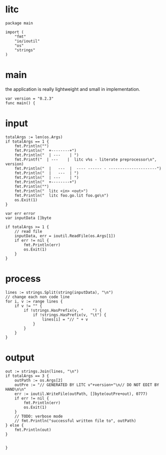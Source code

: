 # litc


	package main

	import (
		"fmt"
		"io/ioutil"
		"os"
		"strings"
	)

# main

the application is really lightweight and small in implementation.

	var version = "0.2.3"
	func main() {

# input

	totalArgs := len(os.Args)
	if totalArgs == 1 {
		fmt.Println("")
		fmt.Println("  +--------+")
		fmt.Println("  | ---    | ")
		fmt.Printf("  | ---    |  litc v%s - literate preprocessor\n", version)
		fmt.Println("  |   ---  |  ---- ------ - ---------------------")
		fmt.Println("  |   ---  | ")
		fmt.Println("  | ---    | ")
		fmt.Println("  +--------+")
		fmt.Println("")
		fmt.Println("  litc <in> <out>")
		fmt.Println("  litc foo.go.lit foo.go\n")
		os.Exit(1)
	}

	var err error
	var inputData []byte

	if totalArgs >= 1 {
		// read file
		inputData, err = ioutil.ReadFile(os.Args[1])
		if err != nil {
			fmt.Println(err)
			os.Exit(1)
		}
	}

# process

	lines := strings.Split(string(inputData), "\n")
	// change each non code line
	for i, v := range lines {
		if v != "" {
			if !strings.HasPrefix(v, "    ") {
				if !strings.HasPrefix(v, "\t") {
					lines[i] = "// " + v
				}
			}
		}
	}

# output

	out := strings.Join(lines, "\n")
	if totalArgs == 3 {
		outPath := os.Args[2]
		outPre := "// GENERATED BY LITC v"+version+"\n// DO NOT EDIT BY HAND\n\n"
		err := ioutil.WriteFile(outPath, []byte(outPre+out), 0777)
		if err != nil {
			fmt.Println(err)
			os.Exit(1)
		}
		// TODO: verbose mode
		// fmt.Println("successful written file to", outPath)
	} else {
		fmt.Println(out)
	}


	}
